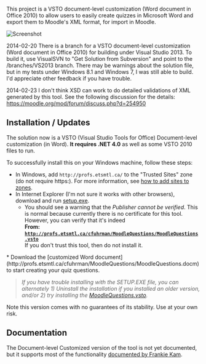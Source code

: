 

This project is a VSTO document-level customization (Word document in Office 2010) to allow users to easily create quizzes in Microsoft Word and export them to Moodle's XML format, for import in Moodle.

![Screenshot](https://110738e8218d6d731f7c564c8647780b947037b5.googledrive.com/host/0B9aAbha28QkabmhyR3Q2aGVXMUk/MoodleWordScreenShot.PNG)

2014-02-20 There is a branch for a VSTO document-level customization (Word document in Office 2010) for building under Visual Studio 2013. To build it, use VisualSVN to "Get Solution from Subversion" and point to the /branches/VS2013 branch. There may be warnings about the solution file, but in my tests under Windows 8.1 and Windows 7, I was still able to build. I'd appreciate other feedback if you have trouble.

2014-02-23 I don't think XSD can work to do detailed validations of XML generated by this tool. See the following discussion for the details: https://moodle.org/mod/forum/discuss.php?d=254950

## Installation / Updates ##
The solution now is a VSTO (Visual Studio Tools for Office) Document-level customization (in Word). **It requires .NET 4.0** as well as some VSTO 2010 files to run.

To successfully install this on your Windows machine, follow these steps:
  * In Windows, add `http://profs.etsmtl.ca/` to the "Trusted Sites" zone (do not require https:). For more information, see [how to add sites to zones](http://windows.microsoft.com/en-us/windows/security-zones-adding-removing-websites).
  * In Internet Explorer (I'm not sure it works with other browsers), download and run [setup.exe](http://profs.etsmtl.ca/cfuhrman/MoodleQuestions/setup.exe).
    * You should see a warning that the _Publisher cannot be verified_. This is normal because currently there is no certificate for this tool. However, you can verify that it's indeed <br><b>From: <code>http://profs.etsmtl.ca/cfuhrman/MoodleQuestions/MoodleQuestions.vsto</code></b><br>If you don't trust this tool, then do not install it.<br>
</li></ul>  * Download the [customized Word document](http://profs.etsmtl.ca/cfuhrman/MoodleQuestions/MoodleQuestions.docm) to start creating your quiz questions.

> _If you have trouble installing with the SETUP.EXE file, you can alternately 1) Uninstall the installation if you installed an older version, and/or 2) try installing the [MoodleQuestions.vsto](http://profs.etsmtl.ca/cfuhrman/MoodleQuestions/MoodleQuestions.vsto)._

Note this version comes with no guarantees of its stability. Use at your own risk.

## Documentation ##

The Document-level Customized version of the tool is not yet documented, but it supports most of the functionality [documented by Frankie Kam](http://moodurian.blogspot.ca/2013/02/the-best-way-to-create-moodle-quiz.html).
